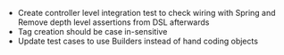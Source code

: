  - Create controller level integration test to check wiring with Spring and Remove depth level assertions from DSL afterwards
 - Tag creation should be case in-sensitive
 - Update test cases to use Builders instead of hand coding objects